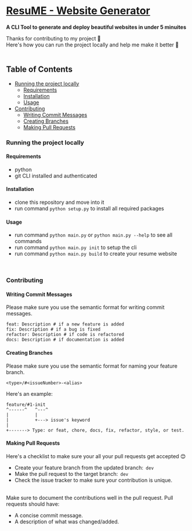 # [ResuME - Website Generator ](https://github.com/ishita1805/ResuME)
**A CLI Tool to generate and deploy beautiful websites in under 5 minuites**

Thanks for contributing to my project 🧁<br/>
Here's how you can run the project locally and help me make it better 🚀
<br/><br/>

## **Table of Contents**
- [Running the project locally](#running-the-project-locally)
    - [Requirements](#requirements)
    - [Installation](#installation)
    - [Usage](#usage)
- [Contributing](#contributing)
    - [Writing Commit Messages](#writing-commit-messages)
    - [Creating Branches](#creating-branches)
    - [Making Pull Requests](#making-pull-requests)


### **Running the project locally**

#### **Requirements**
- python 
- git CLI installed and authenticated

#### **Installation**
- clone this repository and move into it
- run command `python setup.py` to install all required packages

#### **Usage**
- run command `python main.py` or  `python main.py --help` to see all commands
- run command `python main.py init` to setup the cli
- run command `python main.py build` to create your resume website

<br/>

### **Contributing**

#### **Writing Commit Messages** 

Please make sure you use the semantic format for writing commit messages.

```
feat: Description # if a new feature is added
fix: Description # if a bug is fixed
refactor: Description # if code is refactored
docs: Description # if documentation is added
```

#### **Creating Branches**

Please make sure you use the semantic format for naming your feature branch.
```
<type>/#<issueNumber>-<alias>
```
Here's an example:
```
feature/#1-init
^------^   ^---^
|          |
|          +---> issue's keyword
|
+-------> Type: or feat, chore, docs, fix, refactor, style, or test.
```

#### **Making Pull Requests**

Here's a checklist to make sure your all your pull requests get accepted 😊
- Create your feature branch from the updated branch:&ensp;`dev`
- Make the pull request to the target branch:&ensp;`dev`
- Check the issue tracker to make sure your contribution is unique.

<br/>
Make sure to document the contributions well in the pull request. Pull requests should have:

- A concise commit message.
- A description of what was changed/added.
